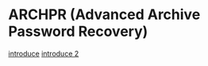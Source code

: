 # ARCHPR (Advanced Archive Password Recovery)
[introduce](https://mp.weixin.qq.com/s/fDXWgZTUqwwdoUkJPnl2mQ)
[introduce 2](https://blog.csdn.net/BIOKL/article/details/108097484)